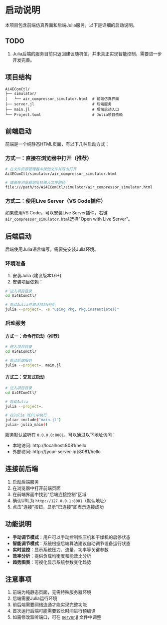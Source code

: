 # 启动说明

本项目包含前端仿真界面和后端Julia服务，以下是详细的启动说明。

## TODO

1. Julia后端的服务目前只返回建议随机值，并未真正实现智能控制，需要进一步开发完善。

## 项目结构

```
Ai4EComCtl/
├── simulator/
│   └── air_compressor_simulator.html  # 前端仿真界面
├── server.jl                          # 后端服务
├── main.jl                            # 后端启动入口
└── Project.toml                       # Julia项目依赖
```

## 前端启动

前端是一个纯静态HTML页面，有以下几种启动方式：

### 方式一：直接在浏览器中打开（推荐）
```bash
# 在文件资源管理器中找到文件并双击打开
Ai4EComCtl/simulator/air_compressor_simulator.html

# 或者在浏览器地址栏输入文件路径
file:///path/to/Ai4EComCtl/simulator/air_compressor_simulator.html
```


### 方式二：使用Live Server（VS Code插件）
如果使用VS Code，可以安装Live Server插件，右键`air_compressor_simulator.html`选择"Open with Live Server"。

## 后端启动

后端使用Julia语言编写，需要先安装Julia环境。

### 环境准备

1. 安装Julia (建议版本1.6+)
2. 安装项目依赖：
```bash
# 进入项目目录
cd Ai4EComCtl/

# 启动Julia并激活项目环境
julia --project=. -e "using Pkg; Pkg.instantiate()"
```

### 启动服务

#### 方式一：命令行启动（推荐）
```bash
# 进入项目目录
cd Ai4EComCtl/

# 启动后端服务
julia --project=. main.jl
```

#### 方式二：交互式启动
```bash
# 进入项目目录
cd Ai4EComCtl/

# 启动Julia
julia --project=.

# 在Julia REPL中执行
julia> include("main.jl")
julia> julia_main()
```

服务默认监听在 `0.0.0.0:8081`，可以通过以下地址访问：
- 本地访问: http://localhost:8081/hello
- 外部访问: http://[your-server-ip]:8081/hello

## 连接前后端

1. 启动后端服务
2. 在浏览器中打开前端页面
3. 在前端界面中找到"后端连接控制"区域
4. 确认URL为 `http://127.0.0.1:8081`（默认地址）
5. 点击"连接"按钮，显示"已连接"即表示连接成功

## 功能说明

- **手动调节模式**：用户可以手动控制空压机和干燥机的启停状态
- **智能调节模式**：系统根据后端算法建议自动调节设备运行状态
- **实时监控**：显示系统压力、流量、功率等关键参数
- **效率分析**：提供负载均衡度和能效比分析
- **趋势图表**：可视化显示系统参数变化趋势

## 注意事项

1. 前端为纯静态页面，无需特殊服务器环境
2. 后端需要Julia运行环境
3. 前后端需要网络连通才能实现完整功能
4. 首次运行后端可能需要较长时间进行预编译
5. 如需修改监听端口，可在 [server.jl](file://d:\develop\空压\Ai4EComCtl\server.jl) 文件中调整